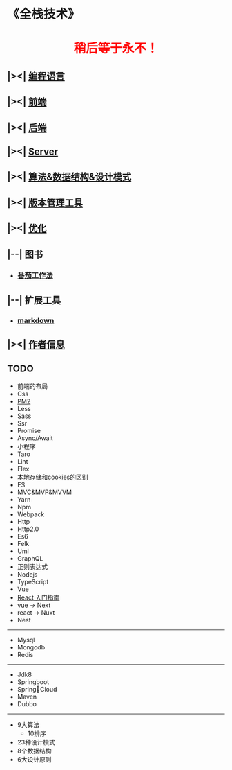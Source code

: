 # 《全栈技术》

<h1 style="color: red;text-align: center;">
    稍后等于永不！
</h1>

## |><| [编程语言](/introduce.md) 

## |><| [前端](/share/font_end/index.md)

## |><| [后端](/share/back_end)

## |><| [Server](/share/server/index.md)

## |><| [算法&数据结构&设计模式]()

## |><| [版本管理工具](/share/vs/git/index.md)

## |><| [优化](/share/optimization/index.md)

## |--| 图书
- ### [番茄工作法](/share/book/tomato.md)

## |--| 扩展工具
- ### [markdown](/share/tools/markdown.md)

## |><| [作者信息](/author.md)

## TODO
- 前端的布局
- Css
- [PM2](/demo/pm2/index.md)
- Less
- Sass
- Ssr
- Promise
- Async/Await
- 小程序
- Taro
- Lint
- Flex
- 本地存储和cookies的区别
- ES
- MVC&MVP&MVVM
- Yarn
- Npm   
- Webpack
- Http
- Http2.0
- Es6
- Felk
- Uml
- GraphQL
- 正则表达式
- Nodejs
- TypeScript
- Vue
- [React 入门指南]()
- vue -> Next
- react -> Nuxt
- Nest
---
- Mysql
- Mongodb
- Redis
---
- Jdk8
- Springboot
- SpringCloud
- Maven
- Dubbo
---
- 9大算法
    - 10排序
- 23种设计模式
- 8个数据结构
- 6大设计原则
